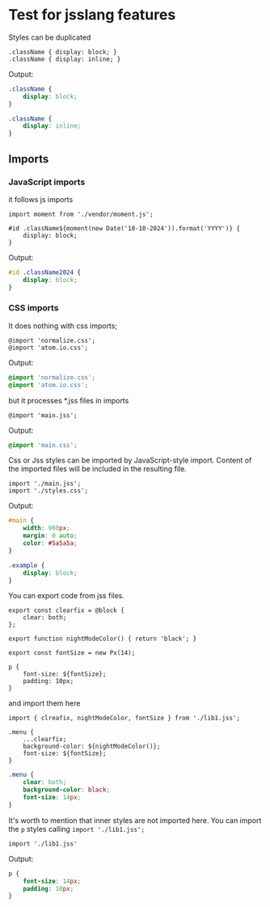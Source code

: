 # Test for jsslang features

Styles can be duplicated
```jsslang
.className { display: block; }
.className { display: inline; }
```

Output:
```css
.className {
    display: block;
}

.className {
    display: inline;
}
```

## Imports

### JavaScript imports

it follows js imports
```jsslang
import moment from './vendor/moment.js';

#id .className${moment(new Date('10-10-2024')).format('YYYY')} {
    display: block;
}
```

Output:
```css
#id .className2024 {
    display: block;
}
```

### CSS imports

It does nothing with css imports;
```jsslang
@import 'normalize.css';
@import 'atom.io.css';
```

Output:
```css
@import 'normalize.css';
@import 'atom.io.css';
```

but it processes *.jss files in imports
```jsslang
@import 'main.jss';
```

Output:
```css
@import 'main.css';
```

Css or Jss styles can be imported by JavaScript-style import. Content of the imported files will be included in the resulting file.

```jsslang
import './main.jss';
import './styles.css';
```

Output:
```css
#main {
    width: 960px;
    margin: 0 auto;
    color: #5a5a5a;
}

.example {
    display: block;
}
```

You can export code from jss files.

```jsslang title="lib1.jss"
export const clearfix = @block {
    clear: both;
};

export function nightModeColor() { return 'black'; }

export const fontSize = new Px(14);

p {
    font-size: ${fontSize};
    padding: 10px;
}
```

and import them here

```jsslang
import { clreafix, nightModeColor, fontSize } from './lib1.jss';

.menu {
    ...clearfix;
    background-color: ${nightModeColor()};
    font-size: ${fontSize};
}
```

```css
.menu {
    clear: both;
    background-color: black;
    font-size: 14px;
}
```

It's worth to mention that inner styles are not imported here. You can import the `p` styles calling `import './lib1.jss';`

```jsslang
import './lib1.jss'
```

Output:

```css
p {
    font-size: 14px;
    padding: 10px;
}
```
